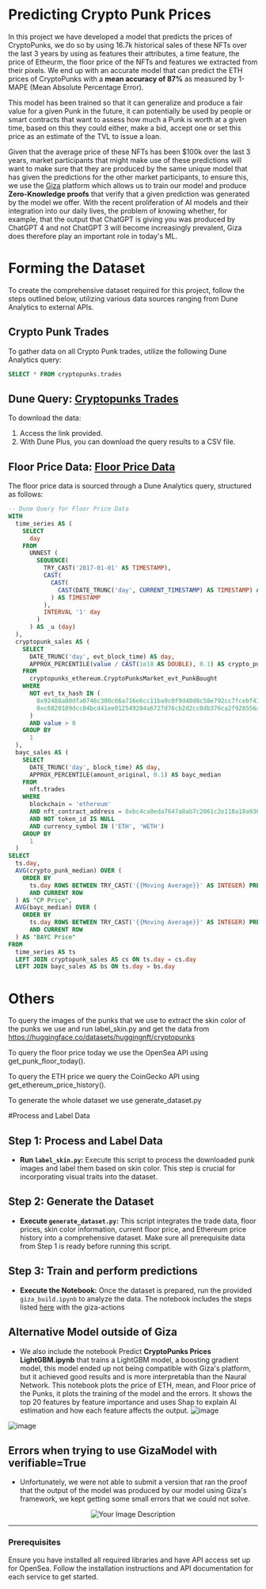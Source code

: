 # Predicting Crypto Punk Prices

In this project we have developed a model that predicts the prices of CryptoPunks, we do so by using 16.7k historical sales of these NFTs over the last 3 years by using as features their attributes, a time feature, the price of Etheurm, the floor price of the NFTs and features we extracted from their pixels. We end up with an accurate model that can predict the ETH prices of CryptoPunks with a **mean accuracy of 87%** as measured by 1-MAPE (Mean Absolute Percentage Error). 

This model has been trained so that it can generalize and produce a fair value for a given Punk in the future, it can potentially be used by people or smart contracts that want to assess how much a Punk is worth at a given time, based on this they could either, make a bid, accept one or set this price as an estimate of the TVL to issue a loan.

Given that the average price of these NFTs has been $100k over the last 3 years, market participants that might make use of these predictions will want to make sure that they are produced by the same unique model that has given the predictions for the other market participants, to ensure this, we use the <a href="https://www.gizatech.xyz/">Giza</a> platform which allows us to train our model and produce **Zero-Knowledge proofs** that verify that a given prediction was generated by the model we offer. With the recent proliferation of AI models and their integration into our daily lives, the problem of knowing whether, for example, that the output that ChatGPT is giving you was produced by ChatGPT 4 and not ChatGPT 3 will become increasingly prevalent, Giza does therefore play an important role in today's ML.

# Forming the Dataset

To create the comprehensive dataset required for this project, follow the steps outlined below, utilizing various data sources ranging from Dune Analytics to external APIs.

## Crypto Punk Trades

To gather data on all Crypto Punk trades, utilize the following Dune Analytics query:
```sql
SELECT * FROM cryptopunks.trades
```

## Dune Query: [Cryptopunks Trades](https://dune.com/queries/3469248)

To download the data:
1. Access the link provided.
2. With Dune Plus, you can download the query results to a CSV file.

## Floor Price Data: [Floor Price Data](https://dune.com/queries/3455015)

The floor price data is sourced through a Dune Analytics query, structured as follows:

```sql
-- Dune Query for Floor Price Data
WITH
  time_series AS (
    SELECT
      day
    FROM
      UNNEST (
        SEQUENCE(
          TRY_CAST('2017-01-01' AS TIMESTAMP),
          CAST(
            CAST(
              CAST(DATE_TRUNC('day', CURRENT_TIMESTAMP) AS TIMESTAMP) AS TIMESTAMP
            ) AS TIMESTAMP
          ),
          INTERVAL '1' day
        )
      ) AS _u (day)
  ),
  cryptopunk_sales AS (
    SELECT
      DATE_TRUNC('day', evt_block_time) AS day,
      APPROX_PERCENTILE(value / CAST(1e18 AS DOUBLE), 0.1) AS crypto_punk_median
    FROM
      cryptopunks_ethereum.CryptoPunksMarket_evt_PunkBought
    WHERE
      NOT evt_tx_hash IN (
        0x92488a00dfa0746c300c66a716e6cc11ba9c0f9d40d8c58e792cc7fcebf432d0,
        0xc6820189dcc84bcd41ee012549284a6727d76cb2d2cc0db376ca2f928556ab0f
      )
      AND value > 0
    GROUP BY
      1
  ),
  bayc_sales AS (
    SELECT
      DATE_TRUNC('day', block_time) AS day,
      APPROX_PERCENTILE(amount_original, 0.1) AS bayc_median
    FROM
      nft.trades
    WHERE
      blockchain = 'ethereum'
      AND nft_contract_address = 0xbc4ca0eda7647a8ab7c2061c2e118a18a936f13d
      AND NOT token_id IS NULL
      AND currency_symbol IN ('ETH', 'WETH')
    GROUP BY
      1
  )
SELECT
  ts.day,
  AVG(crypto_punk_median) OVER (
    ORDER BY
      ts.day ROWS BETWEEN TRY_CAST('{{Moving Average}}' AS INTEGER) PRECEDING
      AND CURRENT ROW
  ) AS "CP Price",
  AVG(bayc_median) OVER (
    ORDER BY
      ts.day ROWS BETWEEN TRY_CAST('{{Moving Average}}' AS INTEGER) PRECEDING
      AND CURRENT ROW
  ) AS "BAYC Price"
FROM
  time_series AS ts
  LEFT JOIN cryptopunk_sales AS cs ON ts.day = cs.day
  LEFT JOIN bayc_sales AS bs ON ts.day = bs.day
```
# Others
To query the images of the punks that we use to extract the skin color of the punks we use and run label_skin.py and get the data from https://huggingface.co/datasets/huggingnft/cryptopunks

To query the floor price today we use the OpenSea API using get_punk_floor_today().

To query the ETH price we query the CoinGecko API using get_ethereum_price_history().

To generate the whole dataset we use generate_dataset.py

#Process and Label Data
## Step 1: Process and Label Data

- **Run `label_skin.py`:** Execute this script to process the downloaded punk images and label them based on skin color. This step is crucial for incorporating visual traits into the dataset.

## Step 2: Generate the Dataset

- **Execute `generate_dataset.py`:** This script integrates the trade data, floor prices, skin color information, current floor price, and Ethereum price history into a comprehensive dataset. Make sure all prerequisite data from Step 1 is ready before running this script.

## Step 3: Train and perform predictions

- **Execute the Notebook:** Once the dataset is prepared, run the provided `giza_build.ipynb` to analyze the data. The notebook includes the steps listed [here](https://actions.gizatech.xyz/tutorials/build-a-verifiable-neural-network-with-giza-actions) with the giza-actions


## Alternative Model outside of Giza

- We also include the notebook Predict **CryptoPunks Prices LightGBM.ipynb** that trains a LightGBM model, a boosting gradient model, this model ended up not being compatible with Giza's platform, but it achieved good results and is more interpretabla than the Naural Network. This notebook plots the price of ETH, mean, and Floor price of the Punks, it plots the training of the model and the errors. It shows the top 20 features by feature importance and uses Shap to explain AI estimation and how each feature affects the output.
![image](https://github.com/ennriqe/Predict-CryptoPunks-Price/assets/36388434/27074872-37a9-4573-b60a-b5d2b4949bf6)

![image](https://github.com/ennriqe/Predict-CryptoPunks-Price/assets/36388434/8066cbea-3807-41c3-9fe6-52a914503c19)


## Errors when trying to use GizaModel with verifiable=True

- Unfortunately, we were not able to submit a version that ran the proof that the output of the model was produced by our model using Giza's framework, we kept getting some small errors that we could not solve. 
<p align="center">
  <img src="https://github.com/ennriqe/Predict-CryptoPunks-Price/assets/36388434/e60fd882-8d17-4d42-ae29-1934c0343de8" alt="Your Image Description">
</p>

---

### Prerequisites
Ensure you have installed all required libraries and have API access set up for OpenSea. Follow the installation instructions and API documentation for each service to get started.

